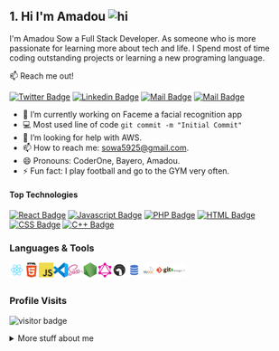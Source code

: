 ## 1. Hi I'm Amadou <img src="https://user-images.githubusercontent.com/1303154/88677602-1635ba80-d120-11ea-84d8-d263ba5fc3c0.gif" width="28px" alt="hi">

I'm Amadou Sow a Full Stack Developer. As someone who is more passionate for learning more about tech and life. I Spend most of time coding outstanding projects or learning a new programing language.

:mailbox: Reach me out!

[![Twitter Badge](https://img.shields.io/badge/-@Amadou-1ca0f1?style=flat&labelColor=1ca0f1&logo=twitter&logoColor=white&link=https://twitter.com/Ipenywis)](https://twitter.com/@Amadous95787957) [![Linkedin Badge](https://img.shields.io/badge/-Amadou-0e76a8?style=flat&labelColor=0e76a8&logo=linkedin&logoColor=white)](https://www.linkedin.com/in/amadou-sow-b748aa18a/) [![Mail Badge](https://img.shields.io/badge/-@Amadou-e84393?style=flat&labelColor=e84393&logo=instagram&logoColor=white)](https://instagram.com/sowa5925) [![Mail Badge](https://img.shields.io/badge/-Amadou-c0392b?style=flat&labelColor=c0392b&logo=gmail&logoColor=white)](mailto:sowa5925@gmail.com)

- 🔭 I’m currently working on Faceme a facial recognition app
- :computer: Most used line of code `git commit -m "Initial Commit"`
- 🤔 I’m looking for help with AWS.
- 📫 How to reach me: sowa5925@gmail.com.
- 😄 Pronouns: CoderOne, Bayero, Amadou.
- ⚡ Fun fact: I play football and go to the GYM very often.

#### Top Technologies

<!-- TODO: Make technologies links takes you to repositories -->

[![React Badge](https://img.shields.io/badge/-Python-61DBFB?style=for-the-badge&labelColor=black&logo=python&logoColor=61DBFB)](#) [![Javascript Badge](https://img.shields.io/badge/-Javascript-F0DB4F?style=for-the-badge&labelColor=black&logo=javascript&logoColor=F0DB4F)](#) [![PHP Badge](https://img.shields.io/badge/-php-007acc?style=for-the-badge&labelColor=black&logo=php&logoColor=007acc)](#) [![HTML Badge](https://img.shields.io/badge/-html-3C873A?style=for-the-badge&labelColor=black&logo=html5&logoColor=3C873A)](#) [![CSS Badge](https://img.shields.io/badge/-CSS-e535ab?style=for-the-badge&labelColor=black&logo=CSS3&logoColor=e535ab)](#) [![C++ Badge](https://img.shields.io/badge/-C++-e535ab?style=for-the-badge&labelColor=black&logo=C++&logoColor=e535ab)](#)


### Languages & Tools

[<img align="left" alt="React" width="26px" src="https://raw.githubusercontent.com/github/explore/80688e429a7d4ef2fca1e82350fe8e3517d3494d/topics/react/react.png" />][reactplaylist]

[<img align="left" alt="HTML5" width="26px" src="https://raw.githubusercontent.com/github/explore/80688e429a7d4ef2fca1e82350fe8e3517d3494d/topics/html/html.png" />][htmltutorial]

[<img align="left" alt="JavaScript" width="26px" src="https://raw.githubusercontent.com/github/explore/80688e429a7d4ef2fca1e82350fe8e3517d3494d/topics/javascript/javascript.png" />][javascripttutorial]

[<img align="left" alt="Visual Studio Code" width="26px" src="https://raw.githubusercontent.com/github/explore/80688e429a7d4ef2fca1e82350fe8e3517d3494d/topics/visual-studio-code/visual-studio-code.png" />][vscodetutorial]

<img align="left" alt="Sass" width="26px" src="https://raw.githubusercontent.com/github/explore/80688e429a7d4ef2fca1e82350fe8e3517d3494d/topics/sass/sass.png" />

<img align="left" alt="Node.js" width="26px" src="https://raw.githubusercontent.com/github/explore/80688e429a7d4ef2fca1e82350fe8e3517d3494d/topics/nodejs/nodejs.png" />

<img align="left" alt="GraphQL" width="26px" src="https://raw.githubusercontent.com/github/explore/80688e429a7d4ef2fca1e82350fe8e3517d3494d/topics/graphql/graphql.png" />

<img align="left" alt="Deno" width="26px" src="https://raw.githubusercontent.com/github/explore/361e2821e2dea67711cde99c9c40ed357061cf27/topics/deno/deno.png" />

<img align="left" alt="SQL" width="26px" src="https://raw.githubusercontent.com/github/explore/80688e429a7d4ef2fca1e82350fe8e3517d3494d/topics/sql/sql.png" />

<img align="left" alt="MySQL" width="26px" src="https://raw.githubusercontent.com/github/explore/80688e429a7d4ef2fca1e82350fe8e3517d3494d/topics/mysql/mysql.png" />

<img align="left" alt="Git" width="26px" src="https://raw.githubusercontent.com/github/explore/80688e429a7d4ef2fca1e82350fe8e3517d3494d/topics/git/git.png" />

<img align="left" alt="MongoDB" width="26px" src="https://raw.githubusercontent.com/github/explore/80688e429a7d4ef2fca1e82350fe8e3517d3494d/topics/mongodb/mongodb.png" />

 
<br />
<br />

### Profile Visits

![visitor badge](https://visitor-badge.glitch.me/badge?page_id=Amadou.visitor-badge)

<details>
<summary>
  More stuff about me
</summary>

<br >

Programmer specialized in web development using muiltiple tools, frameworks, libraries  in backend. I pay a lot of attention to detail to genereate best products

#### Knowledge of:
Git, GitHub, VsCode, HTML5, CSS3, JavaScript, MySQL, Object-Oriented Programming, data structures and algorithms 

#### Coding Stats

<!--START_SECTION:waka-->
```text   
From: 12 February, 2022 - To: 1 March, 2022

Pyton        ████████████████████▒░░░░░░░░░░░░░░░░░░░░   95.00 %
HTML5        ████▓░░░░░░░░░░░░░░░░░░░░░░░░░░░░░░░░░░░░   85.00 %
CSS          ████░░░░░░░░░░░░░░░░░░░░░░░░░░░░░░░░░░░░░   09.77 %
JavaScript   ██▓░░░░░░░░░░░░░░░░░░░░░░░░░░░░░░░░░░░░░░   06.34 %
PHP          ██▒░░░░░░░░░░░░░░░░░░░░░░░░░░░░░░░░░░░░░░   05.87 %
C++          ██▒░░░░░░░░░░░░░░░░░░░░░░░░░░░░░░░░░░░░░░   05.87 %

```

<!--END_SECTION:waka-->

<!--#### Github Stats-->

<!--![Amadou GitHub stats](https://github-readme-stats.vercel.app/api?username=amadou&show_icons=true&theme=radical)-->

</details>

[reactplaylist]: https://www.youtube.com/watch?v=KxXXEL-k47Y&list=PLvXDmnBbOF7RnYiZvDwl2Pzcs2kfi10wd
[vscodetutorial]: https://www.youtube.com/watch?v=Bkie2ai8qeE&t=8s
[htmltutorial]: https://www.youtube.com/watch?v=VK6MXVxOsws&t=27s
[javascripttutorial]: https://www.youtube.com/watch?v=D-LHKvmX37E

